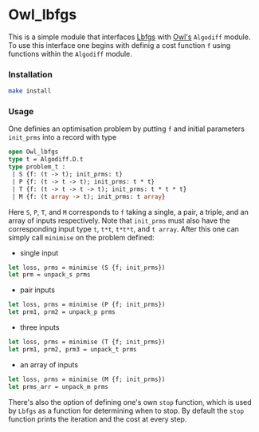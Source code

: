 # Owl_lbfgs

This is a simple module that interfaces [Lbfgs](https://github.com/Chris00/L-BFGS-ocaml/) with [Owl's](https://github.com/owlbarn/owl) `Algodiff` module.
To use this interface one begins with definig a cost function `f` using functions within the `Algodiff` module.

### Installation

```sh
make install
```

### Usage
One definies an optimisation problem by putting `f` and initial parameters `init_prms` into a record with type
```ocaml
open Owl_lbfgs
type t = Algodiff.D.t
type problem_t : 
 | S {f: (t -> t); init_prms: t}
 | P {f: (t -> t -> t); init_prms: t * t}
 | T {f: (t -> t -> t -> t); init_prms: t * t * t}
 | M {f: (t array -> t); init_prms: t array}
```
Here `S`, `P`, `T`, and `M` corresponds to `f` taking a single, a pair, a triple, and an array of inputs respectively. 
Note that `init_prms` must also have the corresponding input type `t`, `t*t`, `t*t*t`, and `t array`.
After this one can simply call `minimise` on the problem defined:

* single input
```ocaml
let loss, prms = minimise (S {f; init_prms})
let prm = unpack_s prms 
```

* pair inputs
```ocaml
let loss, prms = minimise (P {f; init_prms})
let prm1, prm2 = unpack_p prms 
```

* three inputs
```ocaml
let loss, prms = minimise (T {f; init_prms})
let prm1, prm2, prm3 = unpack_t prms 
```


* an array of inputs
```ocaml
let loss, prms = minimise (M {f; init_prms})
let prms_arr = unpack_m prms 
```

There's also the option of defining one's own `stop` function, which is used by `Lbfgs` as a function for determining when to stop. By default the `stop` function prints the iteration and the cost at every step.


